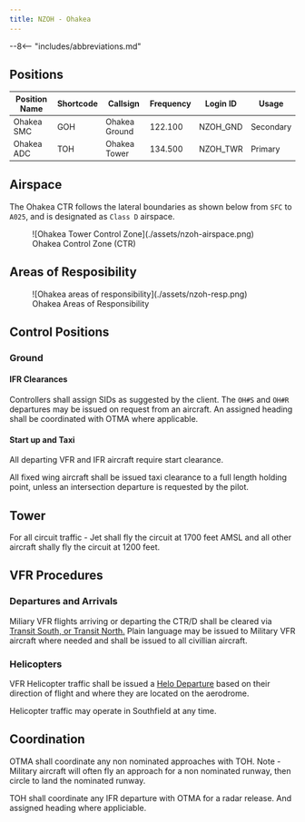 ```yaml
---
title: NZOH - Ohakea
---
```

--8<-- "includes/abbreviations.md"

## Positions

| Position Name | Shortcode | Callsign      | Frequency | Login ID | Usage     |
| ------------- | --------- | ------------- | --------- | -------- | --------- |
| Ohakea SMC    | GOH       | Ohakea Ground | 122.100   | NZOH_GND | Secondary |
| Ohakea ADC    | TOH       | Ohakea Tower  | 134.500   | NZOH_TWR | Primary   |

## Airspace

The Ohakea CTR follows the lateral boundaries as shown below from `SFC` to `A025`, and is designated as `Class D` airspace.

<figure markdown> 
  ![Ohakea Tower Control Zone](./assets/nzoh-airspace.png)
  <figcaption>Ohakea Control Zone (CTR)</figcaption>
</figure>

## Areas of Resposibility

<figure markdown> 
  ![Ohakea areas of responsibility](./assets/nzoh-resp.png)
  <figcaption>Ohakea Areas of Responsibility</figcaption>
</figure>

## Control Positions

### Ground

#### IFR Clearances

Controllers shall assign SIDs as suggested by the client. The `OH#S` and `OH#R` departures may be issued on request from an aircraft. An assigned heading shall be coordinated with OTMA where applicable.


#### Start up and Taxi

All departing VFR and IFR aircraft require start clearance.

All fixed wing aircraft shall be issued taxi clearance to a full length holding point, unless an intersection departure is requested by the pilot.

## Tower

For all circuit traffic - Jet shall fly the circuit at 1700 feet AMSL and all other aircraft shally fly the circuit at 1200 feet.

## VFR Procedures

### Departures and Arrivals

Miliary VFR flights arriving or departing the CTR/D shall be cleared via [Transit South, or Transit North.](https://www.aip.net.nz/assets/AIP/Aerodrome-Charts/Ohakea-NZOH/NZOH_35.1_35.2.pdf) Plain language may be issued to Military VFR aircraft where needed and shall be issued to all civillian aircraft.

### Helicopters

VFR Helicopter traffic shall be issued a [Helo Departure](https://www.aip.net.nz/assets/AIP/Aerodrome-Charts/Ohakea-NZOH/NZOH_52.3_52.4.pdf) based on their direction of flight and where they are located on the aerodrome.

Helicopter traffic may operate in Southfield at any time.

## Coordination

OTMA shall coordinate any non nominated approaches with TOH. Note - Military aircraft will often fly an approach for a non nominated runway, then circle to land the nominated runway.

TOH shall coordinate any IFR departure with OTMA for a radar release. And assigned heading where appliciable.
